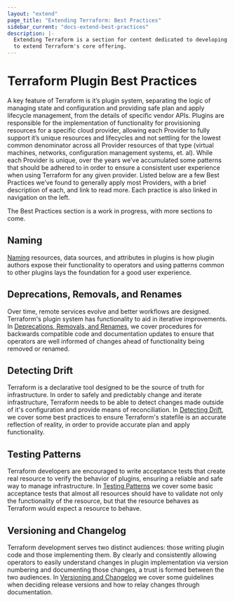 ```yaml
---
layout: "extend"
page_title: "Extending Terraform: Best Practices"
sidebar_current: "docs-extend-best-practices"
description: |-
  Extending Terraform is a section for content dedicated to developing Plugins
  to extend Terraform's core offering.
---
```


# Terraform Plugin Best Practices

A key feature of Terraform is it’s plugin system, separating the logic of
managing state and configuration and providing  safe plan and apply lifecycle
management, from the details of specific vendor APIs. Plugins are responsible
for the  implementation of functionality for provisioning resources for a
specific cloud provider, allowing each Provider to fully support it’s unique
resources and lifecycles and not settling for the lowest common denominator
across all Provider resources of that type (virtual machines, networks,
configuration management systems, et. al). While each Provider is unique, over
the years we’ve accumulated some patterns that should be adhered to in order to
ensure a consistent user experience when using Terraform for any given provider.
Listed below are a few Best Practices we’ve found to generally apply most
Providers, with a brief description of each, and link to read more. Each
practice is also linked in navigation on the left.

The Best Practices section is a work in progress, with more sections to come.

## Naming

[Naming](naming) resources, data sources, and attributes in plugins is how plugin authors
expose their functionality to operators and using patterns common to other plugins
lays the foundation for a good user experience.

## Deprecations, Removals, and Renames

Over time, remote services evolve and better workflows are designed.
Terraform's plugin system has functionality to aid in iterative improvements.
In [Deprecations, Removals, and Renames][deprecations], we cover procedures for
backwards compatible code and documentation updates to ensure that operators
are well informed of changes ahead of functionality being removed or renamed.

## Detecting Drift

Terraform is a declarative tool designed to be the source of truth for
infrastructure. In order to safely and predictably change and iterate
infrastructure, Terraform needs to be able to detect changes made outside of
it's configuration and provide means of reconciliation. In [Detecting
Drift][drift], we cover some best practices to ensure Terraform's statefile is
an accurate reflection of reality, in order to provide accurate plan and apply
functionality.

## Testing Patterns

Terraform developers are encouraged to write acceptance tests that create real
resource to verify the behavior of plugins, ensuring a reliable and safe
way to manage infrastructure. In [Testing Patterns][testing-patterns] we cover
some basic acceptance tests that almost all resources should have to validate
not only the functionality of the resource, but that the resource behaves as
Terraform would expect a resource to behave.

## Versioning and Changelog

Terraform development serves two distinct audiences: those writing plugin code
and those implementing them. By clearly and consistently allowing operators to
easily understand changes in plugin implementation via version numbering and
documenting those changes, a trust is formed between the two audiences. In
[Versioning and Changelog][versioning] we cover some guidelines when deciding
release versions and how to relay changes through documentation.

[naming]: /docs/extend/best-practices/naming.html
[deprecations]: /docs/extend/best-practices/deprecations.html
[drift]: /docs/extend/best-practices/detecting-drift.html
[testing-patterns]: /docs/extend/best-practices/testing.html
[versioning]: /docs/extend/best-practices/versioning.html
